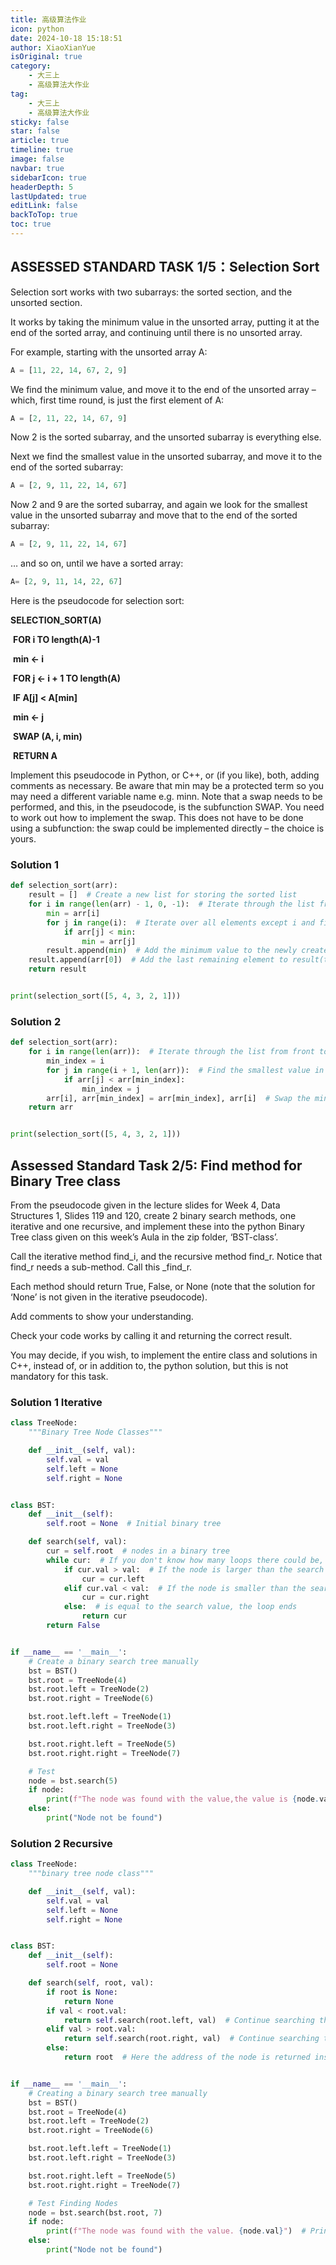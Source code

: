 ```yaml
---
title: 高级算法作业
icon: python
date: 2024-10-18 15:18:51
author: XiaoXianYue
isOriginal: true
category: 
    - 大三上
    - 高级算法大作业
tag:
    - 大三上
    - 高级算法大作业
sticky: false
star: false
article: true
timeline: true
image: false
navbar: true
sidebarIcon: true
headerDepth: 5
lastUpdated: true
editLink: false
backToTop: true
toc: true
---
```


## ASSESSED STANDARD TASK 1/5：Selection Sort 

   Selection sort works with two subarrays: the sorted section, and the unsorted section. 

It works by taking the minimum value in the unsorted array, putting it at the end of the sorted array, and continuing until there is no unsorted array. 

For example, starting with the unsorted array A:

```python
A = [11, 22, 14, 67, 2, 9]
```

We find the minimum value, and move it to the end of the unsorted array – which, first time round, is just the first element of A:

```python
A = [2, 11, 22, 14, 67, 9]
```

Now 2 is the sorted subarray, and the unsorted subarray is everything else. 

Next we find the smallest value in the unsorted subarray, and move it to the end of the sorted subarray:

```python
A = [2, 9, 11, 22, 14, 67]
```

Now 2 and 9 are the sorted subarray, and again we look for the smallest value in the unsorted subarray and move that to the end of the sorted subarray:

```python
A = [2, 9, 11, 22, 14, 67]
```

… and so on, until we have a sorted array:

```python
A= [2, 9, 11, 14, 22, 67]
```



Here is the pseudocode for selection sort:

**SELECTION_SORT(A)**

​     **FOR i TO length(A)-1**

​          **min ← i**

​          **FOR j ← i + 1 TO length(A)**

​               **IF A[j] < A[min]**

​                    **min ← j**

​          **SWAP (A, i, min)**

​     **RETURN A**



Implement this pseudocode in Python, or C++, or (if you like), both, adding comments as necessary. Be aware that min may be a protected term so you may need a different variable name e.g. minn. Note that a swap needs to be performed, and this, in the pseudocode, is the subfunction SWAP. You need to work out how to implement the swap. This does not have to be done using a subfunction: the swap could be implemented directly – the choice is yours.



### Solution 1 

```python
def selection_sort(arr):
    result = []  # Create a new list for storing the sorted list
    for i in range(len(arr) - 1, 0, -1):  # Iterate through the list from back to front
        min = arr[i]
        for j in range(i):  # Iterate over all elements except i and find the minimum value
            if arr[j] < min:
                min = arr[j]
        result.append(min)  # Add the minimum value to the newly created list
    result.append(arr[0])  # Add the last remaining element to result(the list)
    return result


print(selection_sort([5, 4, 3, 2, 1]))
```



### Solution 2

```python
def selection_sort(arr):
    for i in range(len(arr)):  # Iterate through the list from front to back
        min_index = i
        for j in range(i + 1, len(arr)):  # Find the smallest value in an unsorted list
            if arr[j] < arr[min_index]:
                min_index = j
        arr[i], arr[min_index] = arr[min_index], arr[i]  # Swap the minimum value with i into the sorted list
    return arr


print(selection_sort([5, 4, 3, 2, 1]))

```



## **Assessed Standard Task 2/5:** Find method for Binary Tree class         

From the pseudocode given in the lecture slides for Week 4, Data Structures 1, Slides 119 and 120, create 2 binary search methods, one iterative and one recursive, and implement these into the python Binary Tree class given on this week’s Aula in the zip folder, ‘BST-class’. 

Call the iterative method find_i, and the recursive method find_r. Notice that find_r needs a sub-method. Call this _find_r. 

Each method should return True, False, or None (note that the solution for ‘None’ is not given in the iterative pseudocode). 

Add comments to show your understanding. 

Check your code works by calling it and returning the correct result. 

You may decide, if you wish, to implement the entire class and solutions in C++, instead of, or in addition to, the python solution, but this is not mandatory for this task. 

### Solution 1 Iterative

```python
class TreeNode:
    """Binary Tree Node Classes"""

    def __init__(self, val):
        self.val = val
        self.left = None
        self.right = None


class BST:
    def __init__(self):
        self.root = None  # Initial binary tree

    def search(self, val):
        cur = self.root  # nodes in a binary tree
        while cur:  # If you don't know how many loops there could be, a while loop is appropriate.
            if cur.val > val:  # If the node is larger than the search value, the search value is in the left subtree of the node
                cur = cur.left
            elif cur.val < val:  # If the node is smaller than the search value, the search value is in the right subtree of the node
                cur = cur.right
            else:  # is equal to the search value, the loop ends
                return cur
        return False


if __name__ == '__main__':
    # Create a binary search tree manually
    bst = BST()
    bst.root = TreeNode(4)
    bst.root.left = TreeNode(2)
    bst.root.right = TreeNode(6)

    bst.root.left.left = TreeNode(1)
    bst.root.left.right = TreeNode(3)

    bst.root.right.left = TreeNode(5)
    bst.root.right.right = TreeNode(7)

    # Test
    node = bst.search(5)
    if node:
        print(f"The node was found with the value,the value is {node.val}")  # Print the value of this node
    else:
        print("Node not be found")

```



### Solution 2 Recursive

```python
class TreeNode:
    """binary tree node class"""

    def __init__(self, val):
        self.val = val
        self.left = None
        self.right = None


class BST:
    def __init__(self):
        self.root = None

    def search(self, root, val):
        if root is None:
            return None
        if val < root.val:
            return self.search(root.left, val)  # Continue searching the left subtree
        elif val > root.val:
            return self.search(root.right, val)  # Continue searching the right subtree
        else:
            return root  # Here the address of the node is returned instead of the value


if __name__ == '__main__':
    # Creating a binary search tree manually
    bst = BST()
    bst.root = TreeNode(4)
    bst.root.left = TreeNode(2)
    bst.root.right = TreeNode(6)

    bst.root.left.left = TreeNode(1)
    bst.root.left.right = TreeNode(3)

    bst.root.right.left = TreeNode(5)
    bst.root.right.right = TreeNode(7)

    # Test Finding Nodes
    node = bst.search(bst.root, 7)
    if node:
        print(f"The node was found with the value. {node.val}")  # Print the value of this node
    else:
        print("Node not be found")

```

